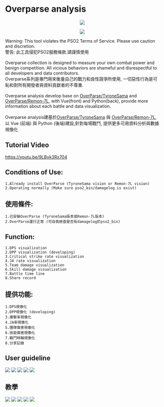 # Overparse analysis
<p align="center">
  <img src="https://i.imgur.com/Gsf9GU4.png">
</p>
<p align="center">
  <img src="https://i.imgur.com/c9j0Gmn.jpg">
</p>

Warning: This tool violates the PSO2 Terms of Service. Please use caution and discretion.<br >
警告: 此工具侵犯PSO2服務條款.請謹慎使用 <br >
<br >
Overparse collection is designed to measure your own combat power and benign competition. All vicious behaviors are shameful and disrespectful to all developers and data contributors. <br >
Overparse系列是專門用來衡量自己的戰力和良性競爭所使用, 一切惡性行為是可恥和對所有開發者與資料貢獻者的不尊重. <br >
<br >
Overparse analysis develop base on [OverParse/TyroneSama](https://github.com/TyroneSama/OverParse) and [OverParse/Remon-7L](https://github.com/Remon-7L/OverParse), with Vue(front) and Python(back), provide more information about each battle and data visualization. <br >
<br >
Overparse analysis建基於[OverParse/TyroneSama](https://github.com/TyroneSama/OverParse) 與 [OverParse/Remon-7L](https://github.com/Remon-7L/OverParse), 以 Vue (前端) 與 Python (後端)建設,針對每場戰鬥, 提供更多可用資料分析與數據視像化 <br >

## Tutorial Video
https://youtu.be/9LBvk3Rx704

## Conditions of Use:<br >
```
1.Already install OverParse (TyroneSama vision or Remon-7L vision)
2.Operating normally (Make sure pso2_bin/damagelog is exist)
```

## 使用條件:<br >
```
1.已安裝OverParse (TyroneSama版本或Remon-7L版本)
2.OverParse運行正常 (可自我檢查是否有damagelog於pso2_bin)
```

## Function:<br >
```
1.DPS visualization
2.DPP visualization (developing)
3.Critical strike rate visualization
4.JA rate visualization
5.Team damage visualization
6.Skill damage visualization
7.Battle time line
8.Share record
```

## 提供功能:<br >
```
1.DPS視像化
2.DPP視像化 (developing)
3.爆擊率視像化
4.JA率視像化
5.團隊傷害視像化
6.技能傷害視像化
7.戰鬥時軸視像化
8.分享記錄
```

## User guideline
<img src="https://i.imgur.com/Ixgw8Nv.jpg">
<img src="https://i.imgur.com/myU8yH1.jpg">
<img src="https://i.imgur.com/IdYuebl.jpg">
<img src="https://i.imgur.com/aSEpZdo.jpg">
<img src="https://i.imgur.com/mGc9nSi.jpg">

## 教學
<img src="https://i.imgur.com/xzChpj1.jpg">
<img src="https://i.imgur.com/Zd7DIzf.jpg">
<img src="https://i.imgur.com/itlLl86.jpg">
<img src="https://i.imgur.com/cIuiFWK.jpg">
<img src="https://i.imgur.com/Zg1p58c.jpg">